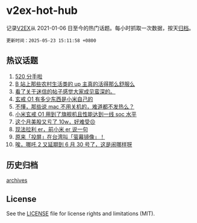 # v2ex-hot-hub

 记录[V2EX](https://www.v2ex.com/)从 2021-01-06 日至今的热门话题。每小时抓取一次数据，按天[归档](archives)。

`更新时间：2025-05-23 15:11:58 +0800`

## 热议话题

1. [520 分手啦](https://www.v2ex.com/t/1133575)
1. [B 站上那些农村生活类的 up 主真的活得那么舒服么](https://www.v2ex.com/t/1133654)
1. [看了关于迷信的帖子感觉大家成见蛮深的。](https://www.v2ex.com/t/1133570)
1. [玄戒 O1 有多少东西是小米自己的](https://www.v2ex.com/t/1133697)
1. [不懂，那些说 mac 不用关机的，难道都不发热么？](https://www.v2ex.com/t/1133688)
1. [小米玄戒 O1 用到了旗舰机且性能达到一线 soc 水平](https://www.v2ex.com/t/1133657)
1. [这个月美股又亏了 10w，好难受😣](https://www.v2ex.com/t/1133699)
1. [现法拉利 er，前小米 er 说一句](https://www.v2ex.com/t/1133729)
1. [​原来「投屏」在台湾叫「萤幕镜像」！](https://www.v2ex.com/t/1133556)
1. [唉，哪吒 2 又延期到 6 月 30 号了，这是闹哪样呀](https://www.v2ex.com/t/1133760)

## 历史归档

[archives](archives)

## License

See the [LICENSE](LICENSE) file for license rights and limitations (MIT).
